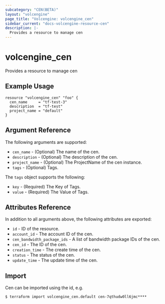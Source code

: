 ```yaml
---
subcategory: "CEN(BETA)"
layout: "volcengine"
page_title: "Volcengine: volcengine_cen"
sidebar_current: "docs-volcengine-resource-cen"
description: |-
  Provides a resource to manage cen
---
```

# volcengine_cen
Provides a resource to manage cen
## Example Usage
```hcl
resource "volcengine_cen" "foo" {
  cen_name     = "tf-test-3"
  description  = "tf-test"
  project_name = "default"
}
```
## Argument Reference
The following arguments are supported:
* `cen_name` - (Optional) The name of the cen.
* `description` - (Optional) The description of the cen.
* `project_name` - (Optional) The ProjectName of the cen instance.
* `tags` - (Optional) Tags.

The `tags` object supports the following:

* `key` - (Required) The Key of Tags.
* `value` - (Required) The Value of Tags.

## Attributes Reference
In addition to all arguments above, the following attributes are exported:
* `id` - ID of the resource.
* `account_id` - The account ID of the cen.
* `cen_bandwidth_package_ids` - A list of bandwidth package IDs of the cen.
* `cen_id` - The ID of the cen.
* `creation_time` - The create time of the cen.
* `status` - The status of the cen.
* `update_time` - The update time of the cen.


## Import
Cen can be imported using the id, e.g.
```
$ terraform import volcengine_cen.default cen-7qthudw0ll6jmc****
```

